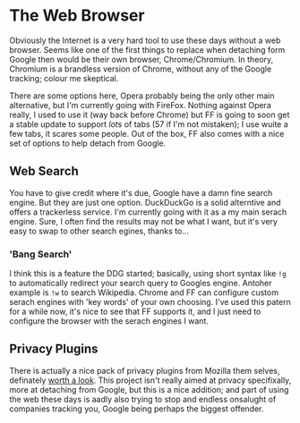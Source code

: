 # The Web Browser

Obviously the Internet is a very hard tool to use these days without a web browser. 
Seems like one of the first things to replace when detaching form Google then would be their own browser, Chrome/Chromium.
In theory, Chromium is a brandless version of Chrome, without any of the Google tracking; colour me skeptical.

There are some options here, Opera probably being the only other main alternative, but I'm currently going with FireFox.
Nothing against Opera really, I used to use it (way back before Chrome) but FF is going to soon get a stable update to support *lots* of tabs (57 if I'm not mistaken);
I use wuite a few tabs, it scares some people.
Out of the box, FF also comes with a nice set of options to help detach from Google.

## Web Search

You have to give credit where it's due, Google have a damn fine search engine.
But they are just one option. 
DuckDuckGo is a solid alterntive and offers a trackerless service.
I'm currently going with it as a my main serach engine.
Sure, I often find the results may not be what I want, but it's very easy to swap to other search egines, thanks to...

### 'Bang Search'

I think this is a feature the DDG started; basically, using short syntax like `!g` to automatically redirect your search query to Googles engine.
Antoher example is `!w` to search Wikipedia.
Chrome and FF can configure custom serach engines with 'key words' of your own choosing.
I've used this patern for a while now, it's nice to see that FF supports it, and I just need to configure the browser with the serach engines I want.

## Privacy Plugins

There is actually a nice pack of privacy plugins from Mozilla them selves, definately [worth a look](https://addons.mozilla.org/en-US/firefox/collections/mozilla/privacy/).
This project isn't really aimed at privacy specifixally, more at detaching from Google, but this is a nice addition;
and part of using the web these days is aadly also trying to stop and endless onsalught of companies tracking you, Google being perhaps the biggest offender.
